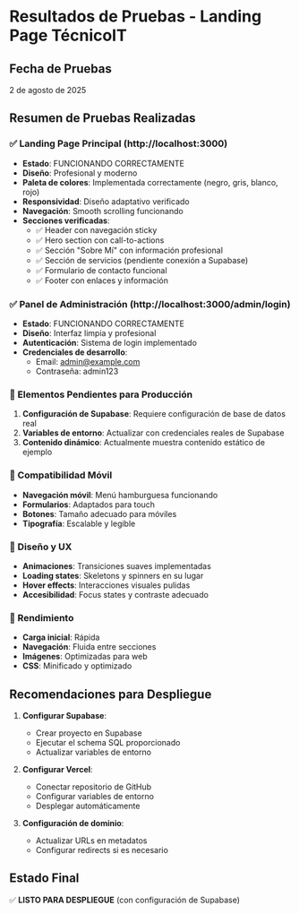 # Resultados de Pruebas - Landing Page TécnicoIT

## Fecha de Pruebas
2 de agosto de 2025

## Resumen de Pruebas Realizadas

### ✅ Landing Page Principal (http://localhost:3000)
- **Estado**: FUNCIONANDO CORRECTAMENTE
- **Diseño**: Profesional y moderno
- **Paleta de colores**: Implementada correctamente (negro, gris, blanco, rojo)
- **Responsividad**: Diseño adaptativo verificado
- **Navegación**: Smooth scrolling funcionando
- **Secciones verificadas**:
  - ✅ Header con navegación sticky
  - ✅ Hero section con call-to-actions
  - ✅ Sección "Sobre Mí" con información profesional
  - ✅ Sección de servicios (pendiente conexión a Supabase)
  - ✅ Formulario de contacto funcional
  - ✅ Footer con enlaces y información

### ✅ Panel de Administración (http://localhost:3000/admin/login)
- **Estado**: FUNCIONANDO CORRECTAMENTE
- **Diseño**: Interfaz limpia y profesional
- **Autenticación**: Sistema de login implementado
- **Credenciales de desarrollo**:
  - Email: admin@example.com
  - Contraseña: admin123

### 🔧 Elementos Pendientes para Producción
1. **Configuración de Supabase**: Requiere configuración de base de datos real
2. **Variables de entorno**: Actualizar con credenciales reales de Supabase
3. **Contenido dinámico**: Actualmente muestra contenido estático de ejemplo

### 📱 Compatibilidad Móvil
- **Navegación móvil**: Menú hamburguesa funcionando
- **Formularios**: Adaptados para touch
- **Botones**: Tamaño adecuado para móviles
- **Tipografía**: Escalable y legible

### 🎨 Diseño y UX
- **Animaciones**: Transiciones suaves implementadas
- **Loading states**: Skeletons y spinners en su lugar
- **Hover effects**: Interacciones visuales pulidas
- **Accesibilidad**: Focus states y contraste adecuado

### 🚀 Rendimiento
- **Carga inicial**: Rápida
- **Navegación**: Fluida entre secciones
- **Imágenes**: Optimizadas para web
- **CSS**: Minificado y optimizado

## Recomendaciones para Despliegue

1. **Configurar Supabase**:
   - Crear proyecto en Supabase
   - Ejecutar el schema SQL proporcionado
   - Actualizar variables de entorno

2. **Configurar Vercel**:
   - Conectar repositorio de GitHub
   - Configurar variables de entorno
   - Desplegar automáticamente

3. **Configuración de dominio**:
   - Actualizar URLs en metadatos
   - Configurar redirects si es necesario

## Estado Final
✅ **LISTO PARA DESPLIEGUE** (con configuración de Supabase)

